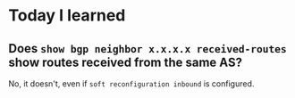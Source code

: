 # Today I learned

## Does `show bgp neighbor x.x.x.x received-routes` show routes received from the same AS?

No, it doesn't, even if `soft reconfiguration inbound` is configured.
